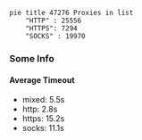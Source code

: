 
```mermaid
pie title 47276 Proxies in list
    "HTTP" : 25556
    "HTTPS": 7294
    "SOCKS" : 19970
```

### Some Info
#### Average Timeout

- mixed: 5.5s
- http: 2.8s
- https: 15.2s
- socks: 11.1s